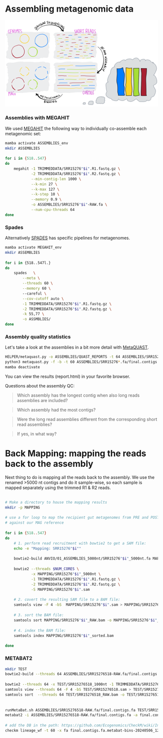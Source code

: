 # Assembling metagenomic data


![binning](https://github.com/vincentmanz/Metagenomics_2024/blob/main/Day_2/img/binning.png)


### Assemblies with MEGAHIT

We used [MEGAHIT](https://github.com/voutcn/megahit) the following way to individually co-assemble each metagenomic set:

```bash
mamba activate ASSEMBLIES_env
mkdir ASSEMBLIES

for i in {518..547}
do
    megahit -1 TRIMMEDDATA/SRR15276"$i".R1.fastq.gz \
            -2 TRIMMEDDATA/SRR15276"$i".R2.fastq.gz \
            --min-contig-len 1000 \
            --k-min 27 \
            --k-max 127 \
            --k-step 10 \
            --memory 0.9 \
            -o ASSEMBLIES/SRR15276"$i"-RAW.fa \
            --num-cpu-threads 64
done
```

### Spades

Alternatively [SPADES](https://github.com/ablab/spades) has specific pipelines for metagenomes. 

```bash
mamba activate MEGAHIT_env
mkdir ASSEMBLIES

for i in {518..547l.}
do
    spades   \
        --meta \
        --threads 60 \
        --memory 60 \ 
        --careful \
        --cov-cutoff auto \
        -1 TRIMMEDDATA/SRR15276"$i".R1.fastq.gz \
        -2 TRIMMEDDATA/SRR15276"$i".R2.fastq.gz \
        -k 55,77 \
        -o ASSMBLIES/ 
done
```

### Assembly quality statistics

Let's take a look at the assemblies in a bit more detail with [MetaQUAST](http://bioinf.spbau.ru/metaquast).

```bash
HELPER/metaquast.py -o ASSEMBLIES/QUAST_REPORTS -t 64 ASSEMBLIES/SRR15276*/*.fa  
python3 metaquast.py -f -b -t 60 ASSEMBLIES/SRR15276*.fa/final.contigs.fa   -o ASSEMBLIES/QUAST_REPORTS 
mamba deactivate
```

You can view the results (report.html) in your favorite browser.

Questions about the assembly QC:

> Which assembly has the longest contig when also long reads assemblies are included?

> Which assembly had the most contigs?

> Were the long read assemblies different from the corresponding short read assemblies?

> If yes, in what way?


# Back Mapping: mapping the reads back to the assembly

Next thing to do is mapping all the reads back to the assembly. We use the renamed >5000 nt contigs and do it sample-wise, so each sample is mapped separately using the trimmed R1 & R2 reads.


```bash

# Make a directory to house the mapping results
mkdir -p MAPPING

# use a for loop to map the recipient gut metagenomes from PRE and POST FMT metagenomes
# against our MAG reference

for i in {518..547}
do
    # 1. perform read recruitment with bowtie2 to get a SAM file:
    echo -e "Mapping: SRR15276"$i""

    bowtie2-build ANVIO/01_ASSEMBLIES_5000nt/SRR15276"$i"_5000nt.fa MAPPING/SRR15276"$i"_5000nt

    bowtie2 --threads $NUM_CORES \
            -x MAPPING/SRR15276"$i"_5000nt \
            -1 TRIMMEDDATA/SRR15276"$i".R1.fastq.gz \
            -2 TRIMMEDDATA/SRR15276"$i".R2.fastq.gz \
            -S MAPPING/SRR15276"$i".sam

    # 2. covert the resulting SAM file to a BAM file:
    samtools view -F 4 -bS  MAPPING/SRR15276"$i".sam > MAPPING/SRR15276"$i"_RAW.bam

    # 3. sort the BAM file:
    samtools sort MAPPING/SRR15276"$i"_RAW.bam -o MAPPING/SRR15276"$i"_sorted.bam

    # 4. index the BAM file:
    samtools index MAPPING/SRR15276"$i"_sorted.bam

done
```



### METABAT2


```bash
mkdir TEST
bowtie2-build --threads 64 ASSEMBLIES/SRR15276518-RAW.fa/final.contigs.fa TEST/SRR15276518_1000nt

bowtie2 --threads 64 -x TEST/SRR15276518_1000nt -1 TRIMMEDDATA/SRR15276518.R1.fastq.gz -2 TRIMMEDDATA/SRR15276518.R2.fastq.gz -S TEST/SRR15276518.sam
samtools view --threads 64 -F 4 -bS TEST/SRR15276518.sam > TEST/SRR15276518_RAW.bam
samtools sort  --threads 64 TEST/SRR15276518_RAW.bam -o TEST/SRR15276518_sorted.bam


runMetaBat.sh ASSEMBLIES/SRR15276518-RAW.fa/final.contigs.fa TEST/SRR15276518_sorted.bam
metabat2 -i ASSEMBLIES/SRR15276518-RAW.fa/final.contigs.fa -a final.contigs.fa.depth.txt -o TEST/SRR15276518_depth_matrix.csv -v

# add the DB in the path: https://github.com/Ecogenomics/CheckM/wiki/Installation#required-reference-data
checkm lineage_wf -t 60 -x fa final.contigs.fa.metabat-bins-20240506_120635/ TEST/


```